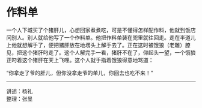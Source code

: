 # 作料单

一个人下城买了个猪肝儿，心想回家煮煮吃，可是不懂得怎样配作料，他就到饭店问别人。别人就给他写了一个作料单。他把作料单装在兜里就往回走。走在半道儿上他就想解手了，便把猪肝放在地塄头上解手去了。正在这时被饿狼（老雕）膫见，把这个猪肝叼走了。这个人解完手一看，猪肝不在了，仰起头一望，一个饿狼正叼着这个猪肝在天上飞哩。这个人就手指着饿狼得意地骂道：

“你拿走了爷的肝儿，但你没拿走爷的单儿，你回去也吃不来！”

---

讲述：杨礼  
整理：张昱
